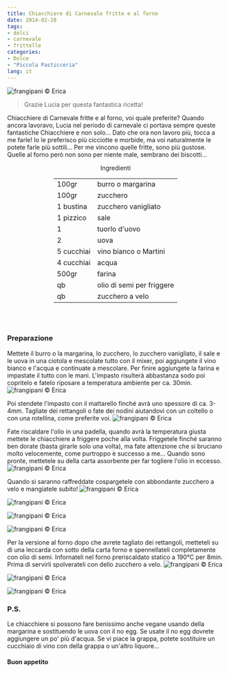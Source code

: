 ```yaml
---
title: Chiacchiere di Carnevale fritte e al forno
date: 2014-02-28
tags:
- dolci
- carnevale
- frittelle
categories:
- Dolce
- "Piccola Pasticceria"
lang: it
---
```

![](header.jpg "frangipani © Erica")

> Grazie Lucia per questa fantastica ricetta!

Chiacchiere di Carnevale fritte e al forno, voi quale preferite? Quando ancora lavoravo, Lucia nel periodo di carnevale ci portava sempre queste fantastiche Chiacchiere e non solo... Dato che ora non lavoro più, tocca a me farle! Io le preferisco più cicciotte e morbide, ma voi naturalmente le potete farle più sottili... Per me vincono quelle fritte, sono più gustose. Quelle al forno però non sono per niente male, sembrano dei biscotti...

<div id="wrapper" style="text-align: center">
  <div id="yourdiv" style="display: inline-block;">
    <div class="ingredients">
      <div class="ingredients-title">Ingredienti</div>
      <table>
        <tbody>
          <tr>
            <td>100gr</td>
            <td>burro o margarina</td>
          </tr>
          <tr>
            <td>100gr</td>
            <td>zucchero</td>
          </tr>
          <tr>
            <td>1 bustina</td>
            <td>zucchero vanigliato</td>
          </tr>
          <tr>
            <td>1 pizzico</td>
            <td>sale</td>
          </tr>
          <tr>
            <td>1</td>
            <td>tuorlo d'uovo</td>
          </tr>
          <tr>
            <td>2</td>
            <td>uova</td>
          </tr>
          <tr>
            <td>5 cucchiai</td>
            <td>vino bianco o Martini</td>
          </tr>
          <tr>
            <td>4 cucchiai</td>
            <td>acqua</td>
          </tr>
          <tr>
            <td>500gr</td>
            <td>farina</td>
          </tr>
          <tr>
            <td>qb</td>
            <td>olio di semi per friggere</td>
          </tr>
          <tr>
            <td>qb</td>
            <td>zucchero a velo</td>       
          </tr>
        </tbody>
      </table>
      <br></br>
    </div>
  </div>
</div>


<h3>
  <font color="grey">
    <i class="fa fa-cogs"></i>
  </font> Preparazione
</h3>

Mettete il burro o la margarina, lo zucchero, lo zucchero vanigliato, il sale e le uova in una ciotola e mescolate tutto con il mixer, poi aggiungete il vino bianco e l'acqua e continuate a mescolare. Per finire aggiungete la farina e impastate il tutto con le mani. L'impasto risulterà abbastanza sodo poi copritelo e fatelo riposare a temperatura ambiente per ca. 30min.
![](impasto.jpg "frangipani © Erica")

Poi stendete l'impasto con il mattarello finché avrà uno spessore di ca. 3-4mm. Tagliate dei rettangoli o fate dei nodini aiutandovi con un coltello o con una rotellina, come preferite voi.
![](tagliate.jpg "frangipani © Erica")

Fate riscaldare l'olio in una padella, quando avrà la temperatura giusta mettete le chiacchiere a friggere poche alla volta. Friggetele finché saranno ben dorate (basta girarle solo una volta), ma fate attenzione che si bruciano molto velocemente, come purtroppo è successo a me... Quando sono pronte, mettetele su della carta assorbente per far togliere l'olio in eccesso.
![](fritte.jpg "frangipani © Erica")

Quando si saranno raffreddate cospargetele con abbondante zucchero a velo e mangiatele subito!
![](risultato1.jpg "frangipani © Erica")

![](risultato2.jpg "frangipani © Erica")

![](risultato3.jpg "frangipani © Erica")

![](risultato4.jpg "frangipani © Erica")

Per la versione al forno dopo che avrete tagliato dei rettangoli, metteteli su di una leccarda con sotto della carta forno e spennellateli completamente con olio di semi. Infornateli nel forno preriscaldato statico a 190°C per 8min. Prima di servirli spolverateli con dello zucchero a velo.
![](risultato5.jpg "frangipani © Erica")

![](risultato6.jpg "frangipani © Erica")

![](risultato7.jpg "frangipani © Erica")



<h3>
  <font color="#FFCC00">
    <i class="fa fa-lightbulb-o"></i>
  </font> P.S.
</h3>

Le chiacchiere si possono fare benissimo anche vegane usando della margarina e sostituendo le uova con il no egg. Se usate il no egg dovrete aggiungere un po' più d'acqua. Se vi piace la grappa, potete sostituire un cucchiaio di vino con della grappa o un'altro liquore...

<h4>Buon appetito
  <font color="red">
    <i class="fa fa-smile-o"></i>
  </font>
</h4>
